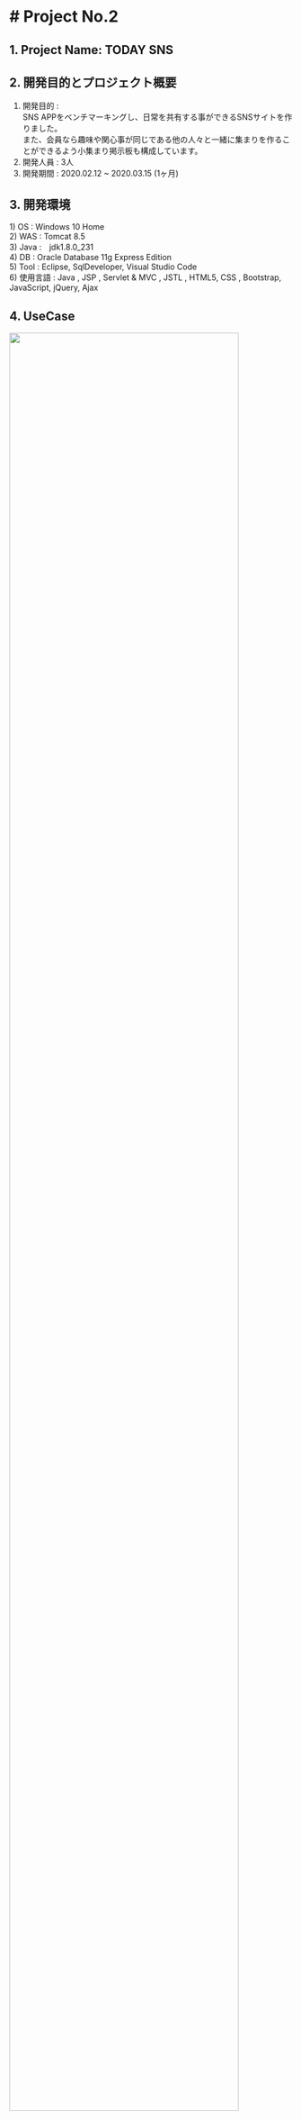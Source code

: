 <h1># Project No.2 </h1>
<h2>1. Project Name: TODAY SNS</h2>


<h2>2. 開発目的とプロジェクト概要</h2>

 1) 開発目的 : <br>
 SNS APPをベンチマーキングし、日常を共有する事ができるSNSサイトを作りました。<br>
 また、会員なら趣味や関心事が同じである他の人々と一緒に集まりを作ることができるよう小集まり掲示板も構成しています。<br>
 2) 開発人員 : 3人<br>
 3) 開発期間 : 2020.02.12 ~ 2020.03.15 (1ヶ月) <br>


<h2>3. 開発環境</h2>
 1) OS : Windows 10 Home <br>
 2) WAS : Tomcat 8.5 <br>
 3) Java :　jdk1.8.0_231 <br>
 4) DB : Oracle Database 11g Express Edition <br>
 5) Tool : Eclipse, SqlDeveloper, Visual Studio Code <br>
 6) 使用言語 : Java ,  JSP , Servlet & MVC , JSTL , HTML5, CSS , Bootstrap, JavaScript, jQuery, Ajax <br>
 
 
 <h2>4. UseCase</h2>
<img src = "https://user-images.githubusercontent.com/50767972/85623531-82e21300-b6a3-11ea-946a-0e09b3f7a65b.PNG" width = "90%"></img>    


 <h2>5. データベースの構造</h2>
<img src = "https://user-images.githubusercontent.com/50767972/85628024-6a292b80-b6aa-11ea-9070-6043554e519f.PNG" width = "90%"></img>
<img src = "https://user-images.githubusercontent.com/50767972/85628480-2be03c00-b6ab-11ea-9e65-60d34e69088e.PNG" width = "90%"></img>


<h2>6. スクリーンショット</h2>
<h4>1) ログイン</h4>
<h5>[1]ログイン画面</h5>
- IDとパスワードを書かずにログインボタンを押すと、警告ウィンドウが表示されます。
IDまたはパスワードを違えば、警告ポップアップウィンドウが表示されます。
左側のバナー部分にログインボタンを押すと、モーダルポップアップウィンドウが表示され、ログインを実行することができます。
会員登録ボタンを押すと、会員登録画面に切り替わります。<br>
<img src = "https://user-images.githubusercontent.com/50767972/85628948-f556f100-b6ab-11ea-9809-efb67265b0f3.PNG" width = "90%"></img>
<br>

<h4>2) 会員登録画面</h4>
- 会員登録のための画面でサイト利用時に必要なニックネーム、ID、パスワード、プロフィール写真などを登録できます。
ニックネームとIDの場合、重複チェックボタンを押して希望のニックネーム(またはID)を作成すると重複を確認します。
プロフィール写真を登録する場合、拡張子がイメージファイル(JPG、PNG、JPEG)でなければ登録できないようにポップアップウィンドウが表示されます。
パスワードとパスワードの確認の値が異なる場合は、ポップアップ ウィンドウが表示されます。
郵便番号のチェックをクリックすると、次の郵便番号APIを活用して住所を入力できるウィンドウが下に表示されます。<br>
<img src = "https://user-images.githubusercontent.com/50767972/85629023-13245600-b6ac-11ea-824d-c9c0fe017c6e.PNG" width = "90%"></img>
<br>

<h4>3) メイン</h4>
<h5>[1] メイン画面</h5>
- ログインした会員のみメイン画面に接続できます。会員たちが作成した全体文が画面の中央に出力されます。左側にはログインした会員の情報を確認することができます。
上段と左側のメニューには、Home、My掲示板、小集まり、映画のメニューがあります。該当ボタンを押すと、該当画面に切り替わります。中央にある掲示文の入力欄を利用し、自分の掲示板に移動することなく、すぐに文を作成することができます。<br>
<img src = "https://user-images.githubusercontent.com/50767972/85628963-fe47c280-b6ab-11ea-9ccc-744c0bbd017f.PNG" width = "90%"></img>
<br>
<h5>[2] 私の掲示板画面</h5>
- ログインした会員が作成したすべての文章が出力されます。
1行に掲示文は4つずつ表示され、該当写真の上にマウスを置くと写真が強調されます。ログインした会員が作成したすべての文章が出力されます。
1行に掲示文は4つずつ表示され、該当写真の上にマウスを置くと写真が強調されます。
もしイメージがない場合は、基本イメージが出力されます。
各写真をクリックすると、掲示文の詳細画面モーダルポップアップウィンドウが表示されます。<br>
<img src = "https://user-images.githubusercontent.com/50767972/85629068-26372600-b6ac-11ea-9eb2-2fa6df7349fc.PNG" width = "90%"></img>
<br>
<h5>[3] 私が書いた文章の詳細画面</h5>
- ログインした会員が作成した掲示文の作成日、文の内容を確認することができます。
該当文のコメントを作成・削除することができます。 
下段の修正、削除、閉じるボタンを押すと、各機能が実行されます。
修正ボタンを押すと、文を修正できる画面に移動します。<br>
<img src = "https://user-images.githubusercontent.com/50767972/85629121-39e28c80-b6ac-11ea-8020-f9248f0eff4f.PNG" width = "90%"></img>
<br>
<h5>[4] 文をアップロードする画面</h5>
- アップロードボタンを押すと添付ファイルをアップロードする画面が出ます。
添付ファイルをアップロードすると、文を作成することができます。
文章は、最大1,000Byteまで作成できます。
もし、超過した場合は、超過した部分は保存されません。
書き換えボタンを押すと、テキストボックスが初期化されます。
書き込みボタンを押すと、掲示文のアップロード成功のポップアップウィンドウが表示され、My 掲示板画面に移動します。<br>
<img src = "https://user-images.githubusercontent.com/50767972/85629165-4bc42f80-b6ac-11ea-80a3-ac980e3c8c77.PNG" width = "90%"></img>
<br>

<h4>4) 小集まりメイン</h4>
<h5>[1] 小集まりメイン画面</h5>
-会員が登録した全体の小集まりのリストを見ることができます。
Goボタンを押すと、文章番号、募集分野、集まり名、場所、募集状態について検索することができます。募集状況が確認できる。募集人数が全員集まった場合、募集状態は募集完了と表示されます。募集人数が全員集まった場合、募集状態は募集完了と表示されます。
ページング処理でそのページに5つずつ見ることができます。
各募集名をクリックすると、該当投稿の詳細画面に移動します。
下の登録ボタンを押すと、新しいクラブの募集文を作成することができます<br>
<img src = "https://user-images.githubusercontent.com/50767972/85629200-61395980-b6ac-11ea-9a88-6c4d0ceb50b5.PNG" width = "90%"></img>
<br>
<h5>[2] 小集まりの登錄画面</h5>
- 関心分野、募集名、集会関連写真、集会日付/時間、募集人員、
リーダー、連絡先、場所、文のパスワードを入力できる画面です。
検索ボタンを押すと、次の郵便番号APIを活用して住所を検索できます。
登録するボタンを押すと、登録が正常に処理された場合は、登録完了案内ウィンドウが表示された後、グループ内のメイン画面に切り替わります。
リストでボタンを押すと、グループ内のメイン画面に切り替わります。<br>
<img src = "https://user-images.githubusercontent.com/50767972/85629225-6d251b80-b6ac-11ea-8f25-2a12d1ba9afa.PNG" width = "90%"></img>
<br>
<h5>[3] 小集まりの詳細画面</h5>
- 集会分野、集会名、集会内容、集会日程、
リーダー、連絡先、募集状況、集会場所を確認することができます。
下段の申込ボタンを押すと、募集状況で募集人数より現在募集された人数が少ない場合は、募集完了案内ポップアップウィンドウが表示され、グループ内のメイン画面に移動します。
もし募集人数と現在募集された人数が同じであれば、申し込み不可の案内ポップアップウィンドウが表示された後、現在のページが表示されます。
リストでボタンを押すと、小集まりのメイン画面に移動します。<br>
<img src = "https://user-images.githubusercontent.com/50767972/85629276-84fc9f80-b6ac-11ea-8478-e8907272cbb1.PNG" width = "90%"></img>
<br>
<h5>[3-1] 小集まりの詳細画面(文の作成者である場合)</h5>
- 文章の作成者が詳細画面にアクセスする場合、下段に修正、募集完了ボタンが表示されます。
変更ボタンを押すと、下段にパスワード入力ボックスが表示されます。 パスワードが一致しない場合、修正画面に戻ります。
もし募集人員が全員集まった場合、または募集を中断したい場合は、募集完了を押すと募集状態が'募集完了'に変更されます。<br>
<img src = "https://user-images.githubusercontent.com/50767972/85629309-96de4280-b6ac-11ea-9905-a2dd1615e27e.PNG" width = "90%"></img>
<br>
<h5>[4] 小集まりの修正画面</h5>
- 文の作成者のみ修正が可能です。
既存の情報が該当マスに入力されています。
もし、会の日日が今日の日付より以前なら、修正できないというポップアップウィンドウが表示されます。修正ボタンを押すと、小集まりのメイン画面に移動します。<br>
<img src = "https://user-images.githubusercontent.com/50767972/85629344-a5c4f500-b6ac-11ea-94ef-5d980bd8e25c.PNG" width = "90%"></img>
